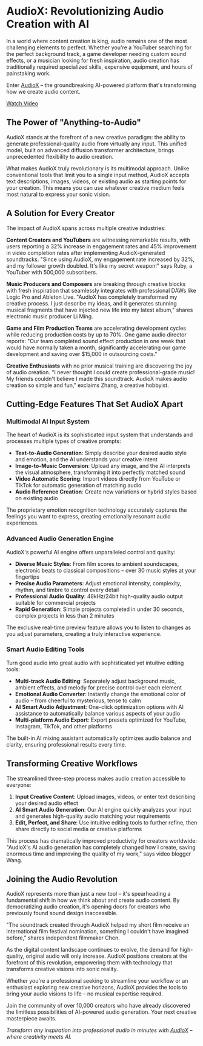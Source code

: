 # AudioX: Revolutionizing Audio Creation with AI

In a world where content creation is king, audio remains one of the most challenging elements to perfect. Whether you're a YouTuber searching for the perfect background track, a game developer needing custom sound effects, or a musician looking for fresh inspiration, audio creation has traditionally required specialized skills, expensive equipment, and hours of painstaking work.

Enter [AudioX](https://audiox.app/) – the groundbreaking AI-powered platform that's transforming how we create audio content.

[Watch Video](https://cdn.audiox.app/audiox.mp4)

## The Power of "Anything-to-Audio"

AudioX stands at the forefront of a new creative paradigm: the ability to generate professional-quality audio from virtually any input. This unified model, built on advanced diffusion transformer architecture, brings unprecedented flexibility to audio creation.

What makes AudioX truly revolutionary is its multimodal approach. Unlike conventional tools that limit you to a single input method, AudioX accepts text descriptions, images, videos, or existing audio as starting points for your creation. This means you can use whatever creative medium feels most natural to express your sonic vision.

## A Solution for Every Creator

The impact of AudioX spans across multiple creative industries:

**Content Creators and YouTubers** are witnessing remarkable results, with users reporting a 32% increase in engagement rates and 45% improvement in video completion rates after implementing AudioX-generated soundtracks. "Since using AudioX, my engagement rate increased by 32%, and my follower growth doubled. It's like my secret weapon!" says Ruby, a YouTuber with 500,000 subscribers.

**Music Producers and Composers** are breaking through creative blocks with fresh inspiration that seamlessly integrates with professional DAWs like Logic Pro and Ableton Live. "AudioX has completely transformed my creative process. I just describe my ideas, and it generates stunning musical fragments that have injected new life into my latest album," shares electronic music producer Li Ming.

**Game and Film Production Teams** are accelerating development cycles while reducing production costs by up to 70%. One game audio director reports: "Our team completed sound effect production in one week that would have normally taken a month, significantly accelerating our game development and saving over $15,000 in outsourcing costs."

**Creative Enthusiasts** with no prior musical training are discovering the joy of audio creation. "I never thought I could create professional-grade music! My friends couldn't believe I made this soundtrack. AudioX makes audio creation so simple and fun," exclaims Zhang, a creative hobbyist.

## Cutting-Edge Features That Set AudioX Apart

### Multimodal AI Input System
The heart of AudioX is its sophisticated input system that understands and processes multiple types of creative prompts:

- **Text-to-Audio Generation**: Simply describe your desired audio style and emotion, and the AI understands your creative intent
- **Image-to-Music Conversion**: Upload any image, and the AI interprets the visual atmosphere, transforming it into perfectly matched sound
- **Video Automatic Scoring**: Import videos directly from YouTube or TikTok for automatic generation of matching audio
- **Audio Reference Creation**: Create new variations or hybrid styles based on existing audio

The proprietary emotion recognition technology accurately captures the feelings you want to express, creating emotionally resonant audio experiences.

### Advanced Audio Generation Engine
AudioX's powerful AI engine offers unparalleled control and quality:

- **Diverse Music Styles**: From film scores to ambient soundscapes, electronic beats to classical compositions – over 30 music styles at your fingertips
- **Precise Audio Parameters**: Adjust emotional intensity, complexity, rhythm, and timbre to control every detail
- **Professional Audio Quality**: 48kHz/24bit high-quality audio output suitable for commercial projects
- **Rapid Generation**: Simple projects completed in under 30 seconds, complex projects in less than 2 minutes

The exclusive real-time preview feature allows you to listen to changes as you adjust parameters, creating a truly interactive experience.

### Smart Audio Editing Tools
Turn good audio into great audio with sophisticated yet intuitive editing tools:

- **Multi-track Audio Editing**: Separately adjust background music, ambient effects, and melody for precise control over each element
- **Emotional Audio Converter**: Instantly change the emotional color of audio – from cheerful to mysterious, tense to calm
- **AI Smart Audio Adjustment**: One-click optimization options with AI assistance to automatically balance various aspects of your audio
- **Multi-platform Audio Export**: Export presets optimized for YouTube, Instagram, TikTok, and other platforms

The built-in AI mixing assistant automatically optimizes audio balance and clarity, ensuring professional results every time.

## Transforming Creative Workflows

The streamlined three-step process makes audio creation accessible to everyone:

1. **Input Creative Content**: Upload images, videos, or enter text describing your desired audio effect
2. **AI Smart Audio Generation**: Our AI engine quickly analyzes your input and generates high-quality audio matching your requirements
3. **Edit, Perfect, and Share**: Use intuitive editing tools to further refine, then share directly to social media or creative platforms

This process has dramatically improved productivity for creators worldwide: "AudioX's AI audio generation has completely changed how I create, saving enormous time and improving the quality of my work," says video blogger Wang.

## Joining the Audio Revolution

AudioX represents more than just a new tool – it's spearheading a fundamental shift in how we think about and create audio content. By democratizing audio creation, it's opening doors for creators who previously found sound design inaccessible.

"The soundtrack created through AudioX helped my short film receive an international film festival nomination, something I couldn't have imagined before," shares independent filmmaker Chen.

As the digital content landscape continues to evolve, the demand for high-quality, original audio will only increase. AudioX positions creators at the forefront of this revolution, empowering them with technology that transforms creative visions into sonic reality.

Whether you're a professional seeking to streamline your workflow or an enthusiast exploring new creative horizons, AudioX provides the tools to bring your audio visions to life – no musical expertise required.

Join the community of over 10,000 creators who have already discovered the limitless possibilities of AI-powered audio generation. Your next creative masterpiece awaits.

*Transform any inspiration into professional audio in minutes with [AudioX](https://audiox.app/) – where creativity meets AI.*
